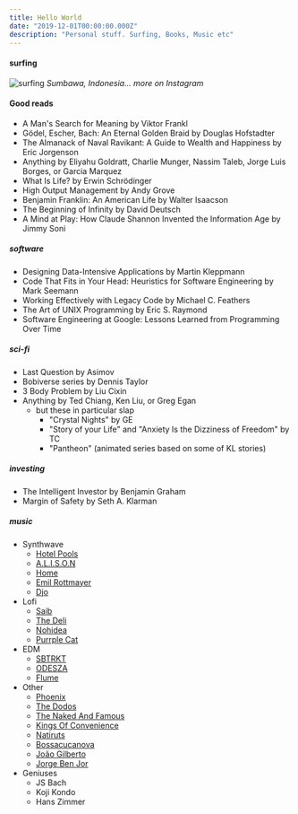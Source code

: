 ```yaml
---
title: Hello World
date: "2019-12-01T00:00:00.000Z"
description: "Personal stuff. Surfing, Books, Music etc"
---
```


#### surfing

![surfing](https://res.cloudinary.com/mpc-cloud/image/upload/c_scale,w_1808/v1585134904/marcoscannabrava_github/surf_rbypcn.jpg)
*Sumbawa, Indonesia... more on Instagram*

#### Good reads
* A Man's Search for Meaning by Viktor Frankl
* Gödel, Escher, Bach: An Eternal Golden Braid by Douglas Hofstadter
* The Almanack of Naval Ravikant: A Guide to Wealth and Happiness by Eric Jorgenson
* Anything by Eliyahu Goldratt, Charlie Munger, Nassim Taleb, Jorge Luis Borges, or Garcia Marquez
* What Is Life? by Erwin Schrödinger
* High Output Management by Andy Grove
* Benjamin Franklin: An American Life by Walter Isaacson
* The Beginning of Infinity by David Deutsch
* A Mind at Play: How Claude Shannon Invented the Information Age by Jimmy Soni

##### software
* Designing Data-Intensive Applications by Martin Kleppmann
* Code That Fits in Your Head: Heuristics for Software Engineering by Mark Seemann
* Working Effectively with Legacy Code by Michael C. Feathers
* The Art of UNIX Programming by Eric S. Raymond
* Software Engineering at Google: Lessons Learned from Programming Over Time

##### sci-fi
* Last Question by Asimov
* Bobiverse series by Dennis Taylor
* 3 Body Problem by Liu Cixin
* Anything by Ted Chiang, Ken Liu, or Greg Egan
  * but these in particular slap
    * "Crystal Nights" by GE
    * "Story of your Life" and "Anxiety Is the Dizziness of Freedom" by TC
    * "Pantheon" (animated series based on some of KL stories)

##### investing
* The Intelligent Investor by Benjamin Graham
* Margin of Safety by Seth A. Klarman


##### music
- Synthwave
  - [Hotel Pools](https://open.spotify.com/artist/5bQ1u5yLlL2WZv49doSgRz)
  - [A.L.I.S.O.N](https://open.spotify.com/artist/3gi5McAv9c0qTjJ5jSmbL0)
  - [Home](https://open.spotify.com/artist/2exebQUDoIoT0dXA8BcN1P)
  - [Emil Rottmayer](https://open.spotify.com/artist/2UuvaSzB0VNumArR71ReMT)
  - [Djo](https://open.spotify.com/artist/5p9HO3XC5P3BLxJs5Mtrhm)
- Lofi
  - [Saib](https://open.spotify.com/artist/6N4HlHINMvoTyAL0yhBUCk)
  - [The Deli](https://open.spotify.com/artist/1EJzWKVDeysgbyuZGfEFde)
  - [Nohidea](https://open.spotify.com/artist/5b0XQwyoJBFd3MwL2YxEPO)
  - [Purrple Cat](https://open.spotify.com/artist/73aKnLT4O8G2pBEfdlQzrE)
- EDM
  - [SBTRKT](https://open.spotify.com/artist/1O10apSOoAPjOu6UhUNmeI)
  - [ODESZA](https://open.spotify.com/artist/21mKp7DqtSNHhCAU2ugvUw)
  - [Flume](https://open.spotify.com/artist/6nxWCVXbOlEVRexSbLsTer)
- Other
  - [Phoenix](https://open.spotify.com/artist/1xU878Z1QtBldR7ru9owdU)
  - [The Dodos](https://open.spotify.com/artist/10tysauSA5JATqniBDu2Ed)
  - [The Naked And Famous](https://open.spotify.com/artist/0oeUpvxWsC8bWS6SnpU8b9)
  - [Kings Of Convenience](https://open.spotify.com/artist/41AbNVba2ccpmcc9QtOJE7)
  - [Natiruts](https://open.spotify.com/artist/4PhdYoQGH8s1xee81dqQOO)
  - [Bossacucanova](https://open.spotify.com/artist/2nB77EV6Al8aHXfxa6YfrW)
  - [João Gilberto](https://open.spotify.com/artist/77ZUbcdoU5KCPHNUl8bgQy)
  - [Jorge Ben Jor](https://open.spotify.com/artist/5JYtpnUKxAzXfHEYpOeeit)
- Geniuses
  - JS Bach
  - Koji Kondo
  - Hans Zimmer

